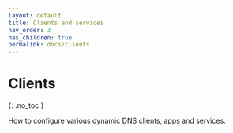 ```yaml
---
layout: default
title: Clients and services
nav_order: 3
has_children: true
permalink: docs/clients
---
```


# Clients
{: .no_toc }

How to configure various dynamic DNS clients, apps and services.